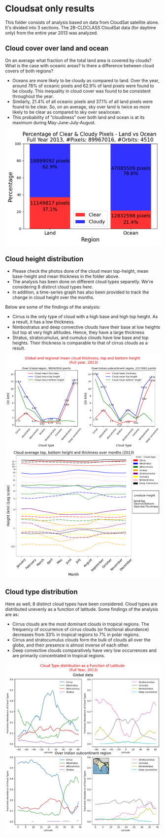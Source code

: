 # Cloudsat only results
This folder consists of analysis based on data from CloudSat satellite alone. It's divided into 3 sections. The 2B-CLDCLASS CloudSat data (for daytime only) from the entire year 2013 was analyzed.
## Cloud cover over land and ocean
On an average what fraction of the total land area is covered by clouds? What is the case with oceanic areas? Is there a difference between cloud covers of both regions?

- Oceans are more likely to be cloudy as compared to land. Over the year, around 78% of oceanic pixels and 62.9% of land pixels were found to be cloudy. This
inequality in cloud cover was found to be consistent throughout the year.
- Similarly, 21.4% of all oceanic pixels and 37.1% of all land pixels were found to be clear. So, on an average, sky over land is twice as more likely to be clear as compared to sky over sea/ocean.
-  This probability of ”cloudiness” over both land and ocean is at its maximum during May-June-July-August.

<p align= "center">
  <img src="cloudpresence/year2013whatpercentagelandiscloudy.png" alt="Cloud distribution over land and sea">
</p>

## Cloud height distribution
- Please check the photos done of the cloud mean top-height, mean base-height and mean thickness in the folder above.
- The analysis has been done on different cloud types separetly. We're considering 8 distinct cloud types here.
- In addition, a time-series graph has also been provided to track the change in cloud height over the months.

Below are some of the findings of the analysis:

- Cirrus is the only type of cloud with a high base and high top height. As a result, it has a low thickness.
- Nimbostratus and deep convective clouds have their base at low heights but top at very high altitudes. Hence, they have a large thickness
-  Stratus, stratocumulus, and cumulus clouds have low base and top heights. Their thickness is comparable to that of cirrus clouds as a result.

<p align= "center">
  <img src= "cloudheight/fullyearcloudheight.png" alt = "Top height, Base height and Mean thickness of different cloud types">
  <img src= "cloudheight/cloudheoghttimeserieslogscale.png" alt = "Top height, Base height and Mean thickness of different cloud types">
</p>

## Cloud type distribution

Here as well, 8 distinct cloud types have been considered. Cloud types are distributed unevenly as a function of latitude. Some findings of the analysis are as: 
- Cirrus clouds are the most dominant clouds in tropical regions. The frequency of occurrence of cirrus clouds (or fractional abundance) decreases from 33% in tropical regions to 7% in polar regions.
- Cirrus and stratocumulus clouds form the bulk of clouds all over the globe, and their presence is almost inverse of each other.
- Deep convective clouds comparatively have very low occurrences and are primarily concentrated in tropical regions.

<p align= "center">
   <img src= "cloudtypedistribution/fullyearcloudtypemap.png" alt = "Distribution of different cloud types as a function of Latitude">
</p>




